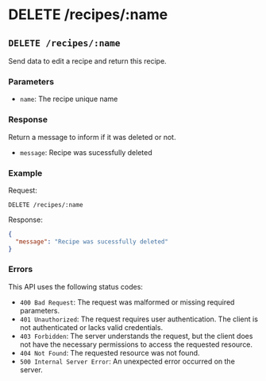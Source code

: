 # DELETE /recipes/:name

## `DELETE /recipes/:name`

Send data to edit a recipe and return this recipe.

### Parameters

- `name`: The recipe unique name

### Response

Return a message to inform if it was deleted or not.

- `message`: Recipe was sucessfully deleted

### Example

Request:

```
DELETE /recipes/:name
```

Response:

```json
{
  "message": "Recipe was sucessfully deleted"
}
```

### Errors

This API uses the following status codes:

- `400 Bad Request`: The request was malformed or missing required parameters.
- `401 Unauthorized`: The request requires user authentication. The client is not authenticated or lacks valid credentials.
- `403 Forbidden`: The server understands the request, but the client does not have the necessary permissions to access the requested resource.
- `404 Not Found`: The requested resource was not found.
- `500 Internal Server Error`: An unexpected error occurred on the server.
